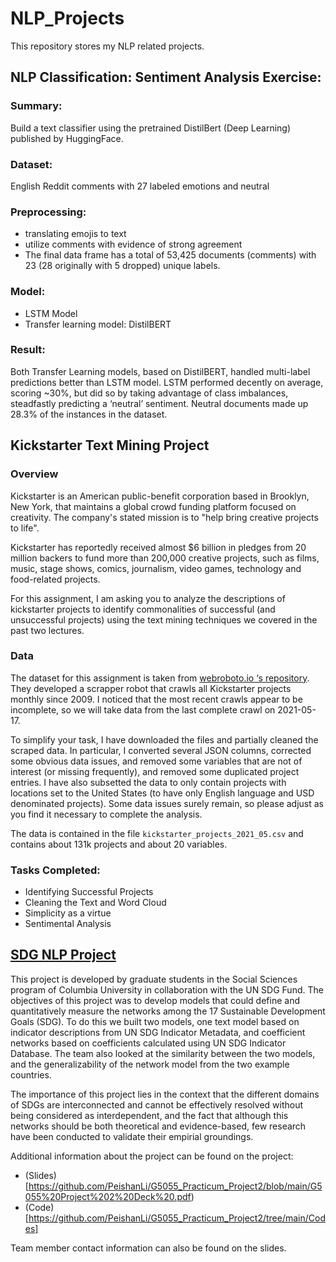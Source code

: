 # NLP_Projects

This repository stores my NLP related projects.

## NLP Classification: Sentiment Analysis Exercise:

### Summary:
Build a text classifier using the pretrained DistilBert (Deep Learning) published by HuggingFace.

### Dataset:
English Reddit comments with 27 labeled emotions and neutral

### Preprocessing:
  - translating emojis to text
  - utilize comments with evidence of strong agreement
  - The final data frame has a total of 53,425 documents (comments) with 23 (28 originally with 5 dropped) unique labels.
  
### Model:
  - LSTM Model
  - Transfer learning model: DistilBERT
  
### Result:
 
 Both Transfer Learning models, based on DistilBERT, handled multi-label predictions better than LSTM model. LSTM performed decently on average, scoring ~30%, but did so by taking advantage of class imbalances, steadfastly predicting a ‘neutral’ sentiment. Neutral documents made up 28.3% of the instances in the dataset.

  
  
## Kickstarter Text Mining Project
### Overview

Kickstarter is an American public-benefit corporation based in Brooklyn, New York, that maintains a global crowd funding platform focused on creativity.  The company's stated mission is to "help bring creative projects to life". 

Kickstarter has reportedly received almost $6 billion in pledges from 20 million backers to fund more than 200,000 creative projects, such as films, music, stage shows, comics, journalism, video games, technology and food-related projects.

For this assignment, I am asking you to analyze the descriptions of kickstarter projects to identify commonalities of successful (and unsuccessful projects) using the text mining techniques we covered in the past two lectures. 

### Data

The dataset for this assignment is taken from [webroboto.io ‘s repository](https://webrobots.io/kickstarter-datasets/). They developed a scrapper robot that crawls all Kickstarter projects monthly since 2009. I noticed that the most recent crawls appear to be incomplete, so we will take data from the last complete crawl on 2021-05-17.

To simplify your task, I have downloaded the files and partially cleaned the scraped data. In particular, I converted several JSON columns, corrected some obvious data issues, and removed some variables that are not of interest (or missing frequently), and removed some duplicated project entries. I have also  subsetted the data to only contain projects with locations set to the United States (to have only English language and USD denominated projects). Some data issues surely remain, so please adjust as you find it necessary to complete the analysis. 

The data is contained in the file `kickstarter_projects_2021_05.csv` and contains about 131k projects and about 20 variables.


### Tasks Completed:
- Identifying Successful Projects
- Cleaning the Text and Word Cloud
- Simplicity as a virtue
- Sentimental Analysis


## [SDG NLP Project](https://www.jointsdgfund.org/article/measuring-integration-and-network-effect-sdgs)

This project is developed by graduate students in the Social Sciences program of Columbia University in collaboration with the UN SDG Fund. The objectives of this project was to develop models that could define and quantitatively measure the networks among the 17 Sustainable Development Goals (SDG). To do this we built two models, one text model based on indicator descriptions from UN SDG Indicator Metadata, and coefficient networks based on coefficients calculated using UN SDG Indicator Database. The team also looked at the similarity between the two models, and the generalizability of the network model from the two example countries.

The importance of this project lies in the context that the different domains of SDGs are interconnected and cannot be effectively resolved without being considered as interdependent, and the fact that although this networks should be both theoretical and evidence-based, few research have been conducted to validate their empirial groundings.

Additional information about the project can be found on the project:

- (Slides)[https://github.com/PeishanLi/G5055_Practicum_Project2/blob/main/G5055%20Project%202%20Deck%20.pdf)
- (Code)[https://github.com/PeishanLi/G5055_Practicum_Project2/tree/main/Codes]

Team member contact information can also be found on the slides.
